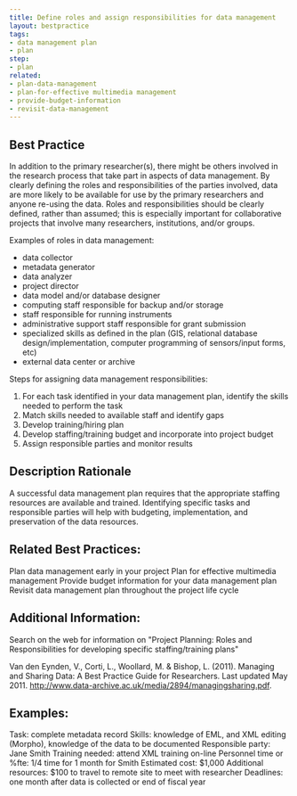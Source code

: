 ```yaml
---
title: Define roles and assign responsibilities for data management
layout: bestpractice
tags:
- data management plan
- plan
step:
- plan
related:
- plan-data-management
- plan-for-effective multimedia management
- provide-budget-information
- revisit-data-management
---
```



## Best Practice
In addition to the primary researcher(s), there might be others involved in the research process that take part in aspects of data management. By clearly defining the roles and responsibilities of the parties involved, data are more likely to be available for use by the primary researchers and anyone re-using the data. Roles and responsibilities should be clearly defined, rather than assumed; this is especially important for collaborative projects that involve many researchers, institutions, and/or groups.

Examples of roles in data management:

- data collector
- metadata generator
- data analyzer
- project director
- data model and/or database designer
- computing staff responsible for backup and/or storage
- staff responsible for running instruments
- administrative support staff responsible for grant submission
- specialized skills as defined in the plan (GIS, relational database design/implementation, computer programming of sensors/input forms, etc)
- external data center or archive

Steps for assigning data management responsibilities:

1. For each task identified in your data management plan, identify the skills needed to perform the task
2. Match skills needed to available staff and identify gaps
3. Develop training/hiring plan
4. Develop staffing/training budget and incorporate into project budget
5. Assign responsible parties and monitor results

## Description Rationale 
A successful data management plan requires that the appropriate staffing resources are available and trained. Identifying specific tasks and responsible parties will help with budgeting, implementation, and preservation of the data resources.

## Related Best Practices: 
Plan data management early in your project
Plan for effective multimedia management
Provide budget information for your data management plan
Revisit data management plan throughout the project life cycle

## Additional Information: 
Search on the web for information on "Project Planning: Roles and Responsibilities for developing specific staffing/training plans"

Van den Eynden, V., Corti, L., Woollard, M. & Bishop, L. (2011). Managing and Sharing Data: A Best Practice Guide for Researchers. Last updated May 2011. http://www.data-archive.ac.uk/media/2894/managingsharing.pdf.

## Examples: 
Task: complete metadata record
Skills: knowledge of EML, and XML editing (Morpho), knowledge of the data to be documented
Responsible party: Jane Smith
Training needed: attend XML training on-line
Personnel time or %fte: 1/4 time for 1 month for Smith
Estimated cost: $1,000
Additional resources: $100 to travel to remote site to meet with researcher
Deadlines: one month after data is collected or end of fiscal year
